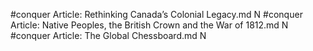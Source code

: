 #conquer
Article: Rethinking Canada’s Colonial Legacy.md N
#conquer
Article: Native Peoples, the British Crown and the War of 1812.md N
#conquer
Article: The Global Chessboard.md N
